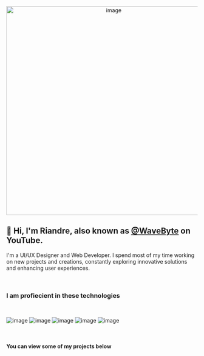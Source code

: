 <div align="center">
  <img src="https://github.com/W4veByte/W4veByte/assets/137506800/850be0ec-2e75-4e1a-b2ae-adc885336fc2" alt="image" style="width: 550px;" />
</div>

## 👋 Hi, I'm Riandre, also known as <a href="https://www.youtube.com/channel/UC24ThVXZcPHmzKAbBeLYLCw">@WaveByte</a> on YouTube.

I'm a UI/UX Designer and Web Developer. I spend most of my time working on new projects and creations, constantly exploring innovative solutions and enhancing user experiences.

$~$

### I am profiecient in these technologies

$~$

![image](https://github.com/ByteW4ve/ByteW4ve/assets/137506800/310a5dec-b83e-4511-84d8-446eb7378581)
![image](https://github.com/ByteW4ve/ByteW4ve/assets/137506800/bbedbaa7-aa5c-4f15-b968-403ada88cc6c)
![image](https://github.com/ByteW4ve/ByteW4ve/assets/137506800/a7489c09-3001-4eb3-a3ea-f94384c33088)
![image](https://github.com/ByteW4ve/ByteW4ve/assets/137506800/05f0c0c1-af22-4906-875b-8ae6c1f0ace4)
![image](https://github.com/ByteW4ve/ByteW4ve/assets/137506800/f8c7eaaf-5a10-4be7-8428-fcfde326047d)

$~$

#### You can view some of my projects below


